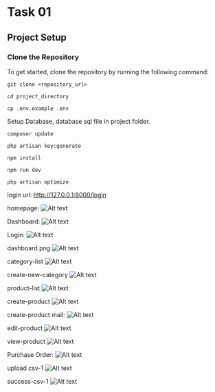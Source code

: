 # Task 01

## Project Setup

### Clone the Repository

To get started, clone the repository by running the following command:

```
git clone <repository_url>
```

```
cd project_directory
```

```
cp .env.example .env
```

Setup Database, database sql file in project folder.

```
composer update
```

```
php artisan key:generate
```

```
npm install
```

```
npm run dev
```

```
php artisan optimize
```

login url:
http://127.0.0.1:8000/login

homepage:
![Alt text](home.png)

Dashboard:
![Alt text](dashboard.png)

Login:
![Alt text](login.png)

dashboard.png
![Alt text](dashboard-1.png)

category-list
![Alt text](category-list-1.png)

create-new-category
![Alt text](create-new-category-1.png)

product-list
![Alt text](product-list-1.png)

create-product
![Alt text](create-product-1.png)

create-product mail:
![Alt text](purchase-order.png)

edit-product
![Alt text](edit-product-1.png)

view-product
![Alt text](view-product-1.png)

Purchase Order:
![Alt text](purchase-product.png)

upload csv-1
![Alt text](<upload csv-2.png>)

success-csv-1
![Alt text](success-csv-1.png)
